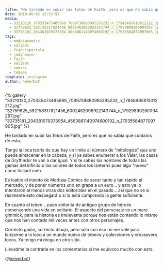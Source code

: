 ```yaml
---
title: "He tardado en subir las fotos de Faith, pero es que no sabía qué contaros de esto"
date: 2018-06-02 13:53:52
media: 
  - 33210120_370335473485969_7089738880995295232_n_17948695810012212.jpg
  - 32759625_592158317821456_6002462098922143744_n_17929890280094297.jpg
  - 33735181_204381970373954_4563861140974600192_n_17935584877097905.jpg
tags: 
  - medusacomics
  - valiant
  - francisportela
  - jodyhouser
  - faith
  - valiant
  - comics
  - tebeos
template: instagram
author: neverbot
---
```


{% gallery "33210120_370335473485969_7089738880995295232_n_17948695810012212.jpg" "32759625_592158317821456_6002462098922143744_n_17929890280094297.jpg" "33735181_204381970373954_4563861140974600192_n_17935584877097905.jpg" %}

He tardado en subir las fotos de Faith, pero es que no sabía qué contaros de esto.

Tengo la loca teoría de que hay un limite al número de "mitologías" que uno puede almacenar en la cabeza, y si ya sabes enumerar a los Valar, las casas de Gryffindor te van a dar igual. Y si te sabes los nombres de todas las gemas del infinito o los colores de todos los lanterns pues algo "nuevo" como Valiant meh.

Es loable el intento de Medusa Cómics de sacar tanto y tan rápido al mercado, y de poner números uno en grapa a un euro... y esto ya lo intentaron al menos otras dos editoriales en el pasado... así que no sé si realmente esto despegará o si lo está comprando la gente suficiente.

En cuanto al tebeo... pues señorita de antiguo grupo de héroes comenzando una vida en solitario. El aspecto del personaje es un mero gimmick, para la historia es irrelevante porque nos están contando lo mismo que nos han contado mil veces antes con otros personajes.

Correcto guión, correcto dibujo, pero sólo con eso no me vale para lanzarme a lo loco a un mundo nuevo de tebeos y colecciones y crossovers locos. Ya tengo mi droga en otro sitio.

Llevadme la contraria en los comentarios si me equivoco mucho con esto.

([@neverbot](https://instagram.com/neverbot))
